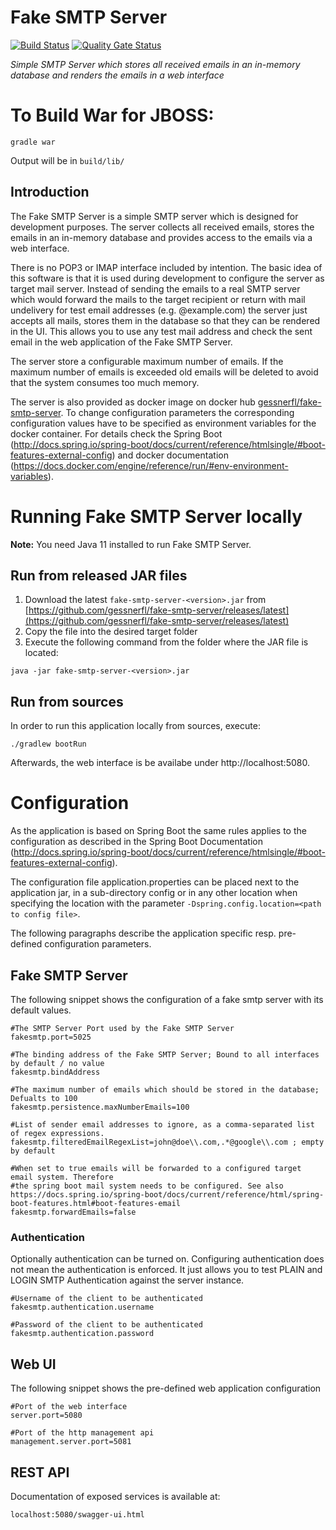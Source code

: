 # Fake SMTP Server
[![Build Status](https://github.com/gessnerfl/fake-smtp-server/workflows/CI%2FCD/badge.svg)](https://github.com/gessnerfl/fake-smtp-server/workflows/CI%2FCD/badge.svg)
[![Quality Gate Status](https://sonarcloud.io/api/project_badges/measure?project=de.gessnerfl.fake-smtp-server&metric=alert_status)](https://sonarcloud.io/summary/new_code?id=de.gessnerfl.fake-smtp-server)

*Simple SMTP Server which stores all received emails in an in-memory database and renders the emails in a web interface*

# To Build War for JBOSS:
```
gradle war
```
Output will be in `build/lib/`

## Introduction

The Fake SMTP Server is a simple SMTP server which is designed for development purposes. The server collects all
received emails, stores the emails in an in-memory database and provides access to the emails via a web interface.

There is no POP3 or IMAP interface included by intention. The basic idea of this software is that it is used during 
development to configure the server as target mail server. Instead of sending the emails to a real SMTP server which 
would forward the mails to the target recipient or return with mail undelivery for test email addresses (e.g. 
@example.com) the server just accepts all mails, stores them in the database so that they can be rendered in the UI. 
This allows you to use any test mail address and check the sent email in the web application of the Fake SMTP Server.

The server store a configurable maximum number of emails.
If the maximum number of emails is exceeded old emails will be deleted to avoid that the system consumes too much memory.

The server is also provided as docker image on docker hub [gessnerfl/fake-smtp-server](https://hub.docker.com/r/gessnerfl/fake-smtp-server/).
To change configuration parameters the corresponding configuration values have to be specified as environment variables for the docker container.
For details check the Spring Boot (http://docs.spring.io/spring-boot/docs/current/reference/htmlsingle/#boot-features-external-config)
and docker documentation (https://docs.docker.com/engine/reference/run/#env-environment-variables).

# Running Fake SMTP Server locally

**Note:** You need Java 11 installed to run Fake SMTP Server. 

## Run from released JAR files

1. Download the latest `fake-smtp-server-<version>.jar` from 
[https://github.com/gessnerfl/fake-smtp-server/releases/latest](https://github.com/gessnerfl/fake-smtp-server/releases/latest)
2. Copy the file into the desired target folder
3. Execute the following command from the folder where the JAR file is located:
   
```
java -jar fake-smtp-server-<version>.jar
```

## Run from sources

In order to run this application locally from sources, execute:

    ./gradlew bootRun

Afterwards, the web interface is be availabe under http://localhost:5080.

# Configuration

As the application is based on Spring Boot the same rules applies to the configuration as described in the Spring Boot 
Documentation (http://docs.spring.io/spring-boot/docs/current/reference/htmlsingle/#boot-features-external-config).

The configuration file application.properties can be placed next to the application jar, in a sub-directory config or 
in any other location when specifying the location with the parameter `-Dspring.config.location=<path to config file>`.

The following paragraphs describe the application specific resp. pre-defined configuration parameters.

## Fake SMTP Server
The following snippet shows the configuration of a fake smtp server with its default values.
    
    #The SMTP Server Port used by the Fake SMTP Server
    fakesmtp.port=5025
    
    #The binding address of the Fake SMTP Server; Bound to all interfaces by default / no value
    fakesmtp.bindAddress
    
    #The maximum number of emails which should be stored in the database; Defualts to 100
    fakesmtp.persistence.maxNumberEmails=100  
    
    #List of sender email addresses to ignore, as a comma-separated list of regex expressions.
    fakesmtp.filteredEmailRegexList=john@doe\\.com,.*@google\\.com ; empty by default
    
    #When set to true emails will be forwarded to a configured target email system. Therefore
    #the spring boot mail system needs to be configured. See also 
    https://docs.spring.io/spring-boot/docs/current/reference/html/spring-boot-features.html#boot-features-email
    fakesmtp.forwardEmails=false
    
### Authentication
Optionally authentication can be turned on. Configuring authentication does not mean the authentication is enforced. It
just allows you to test PLAIN and LOGIN SMTP Authentication against the server instance.

    #Username of the client to be authenticated
    fakesmtp.authentication.username
    
    #Password of the client to be authenticated
    fakesmtp.authentication.password          

## Web UI
The following snippet shows the pre-defined web application configuration

    #Port of the web interface
    server.port=5080     
    
    #Port of the http management api
    management.server.port=5081 

## REST API

Documentation of exposed services is available at:
    
    localhost:5080/swagger-ui.html
